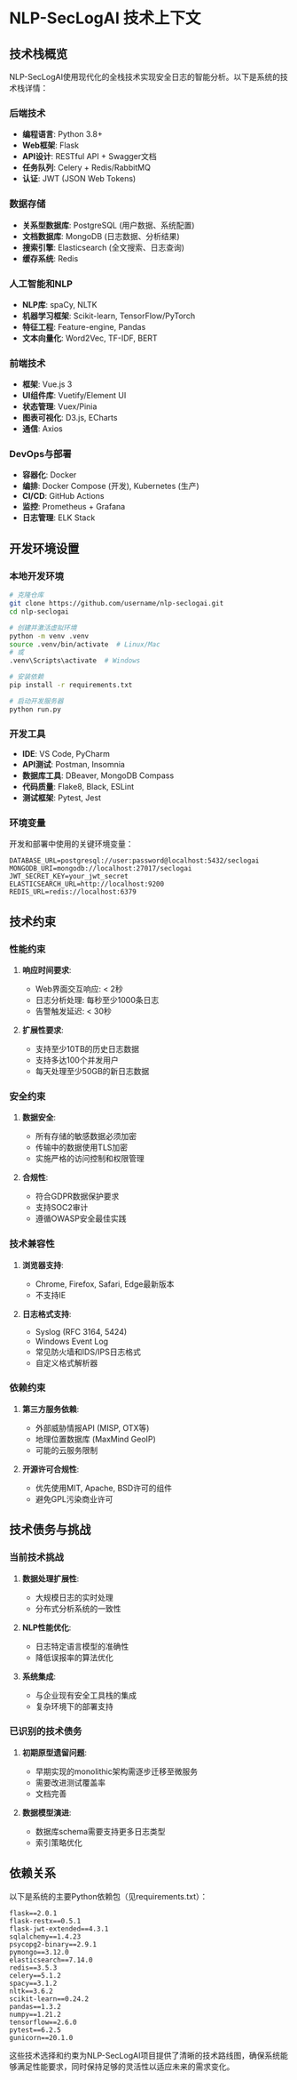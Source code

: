 # NLP-SecLogAI 技术上下文

## 技术栈概览

NLP-SecLogAI使用现代化的全栈技术实现安全日志的智能分析。以下是系统的技术栈详情：

### 后端技术
- **编程语言**: Python 3.8+
- **Web框架**: Flask
- **API设计**: RESTful API + Swagger文档
- **任务队列**: Celery + Redis/RabbitMQ
- **认证**: JWT (JSON Web Tokens)

### 数据存储
- **关系型数据库**: PostgreSQL (用户数据、系统配置)
- **文档数据库**: MongoDB (日志数据、分析结果)
- **搜索引擎**: Elasticsearch (全文搜索、日志查询)
- **缓存系统**: Redis

### 人工智能和NLP
- **NLP库**: spaCy, NLTK
- **机器学习框架**: Scikit-learn, TensorFlow/PyTorch
- **特征工程**: Feature-engine, Pandas
- **文本向量化**: Word2Vec, TF-IDF, BERT

### 前端技术
- **框架**: Vue.js 3
- **UI组件库**: Vuetify/Element UI
- **状态管理**: Vuex/Pinia
- **图表可视化**: D3.js, ECharts
- **通信**: Axios

### DevOps与部署
- **容器化**: Docker
- **编排**: Docker Compose (开发), Kubernetes (生产)
- **CI/CD**: GitHub Actions
- **监控**: Prometheus + Grafana
- **日志管理**: ELK Stack

## 开发环境设置

### 本地开发环境
```bash
# 克隆仓库
git clone https://github.com/username/nlp-seclogai.git
cd nlp-seclogai

# 创建并激活虚拟环境
python -m venv .venv
source .venv/bin/activate  # Linux/Mac
# 或
.venv\Scripts\activate  # Windows

# 安装依赖
pip install -r requirements.txt

# 启动开发服务器
python run.py
```

### 开发工具
- **IDE**: VS Code, PyCharm
- **API测试**: Postman, Insomnia
- **数据库工具**: DBeaver, MongoDB Compass
- **代码质量**: Flake8, Black, ESLint
- **测试框架**: Pytest, Jest

### 环境变量
开发和部署中使用的关键环境变量：
```
DATABASE_URL=postgresql://user:password@localhost:5432/seclogai
MONGODB_URI=mongodb://localhost:27017/seclogai
JWT_SECRET_KEY=your_jwt_secret
ELASTICSEARCH_URL=http://localhost:9200
REDIS_URL=redis://localhost:6379
```

## 技术约束

### 性能约束
1. **响应时间要求**:
   - Web界面交互响应: < 2秒
   - 日志分析处理: 每秒至少1000条日志
   - 告警触发延迟: < 30秒

2. **扩展性要求**:
   - 支持至少10TB的历史日志数据
   - 支持多达100个并发用户
   - 每天处理至少50GB的新日志数据

### 安全约束
1. **数据安全**:
   - 所有存储的敏感数据必须加密
   - 传输中的数据使用TLS加密
   - 实施严格的访问控制和权限管理

2. **合规性**:
   - 符合GDPR数据保护要求
   - 支持SOC2审计
   - 遵循OWASP安全最佳实践

### 技术兼容性
1. **浏览器支持**:
   - Chrome, Firefox, Safari, Edge最新版本
   - 不支持IE

2. **日志格式支持**:
   - Syslog (RFC 3164, 5424)
   - Windows Event Log
   - 常见防火墙和IDS/IPS日志格式
   - 自定义格式解析器

### 依赖约束
1. **第三方服务依赖**:
   - 外部威胁情报API (MISP, OTX等)
   - 地理位置数据库 (MaxMind GeoIP)
   - 可能的云服务限制

2. **开源许可合规性**:
   - 优先使用MIT, Apache, BSD许可的组件
   - 避免GPL污染商业许可

## 技术债务与挑战

### 当前技术挑战
1. **数据处理扩展性**:
   - 大规模日志的实时处理
   - 分布式分析系统的一致性

2. **NLP性能优化**:
   - 日志特定语言模型的准确性
   - 降低误报率的算法优化

3. **系统集成**:
   - 与企业现有安全工具栈的集成
   - 复杂环境下的部署支持

### 已识别的技术债务
1. **初期原型遗留问题**:
   - 早期实现的monolithic架构需逐步迁移至微服务
   - 需要改进测试覆盖率
   - 文档完善

2. **数据模型演进**:
   - 数据库schema需要支持更多日志类型
   - 索引策略优化

## 依赖关系

以下是系统的主要Python依赖包（见requirements.txt）：

```
flask==2.0.1
flask-restx==0.5.1
flask-jwt-extended==4.3.1
sqlalchemy==1.4.23
psycopg2-binary==2.9.1
pymongo==3.12.0
elasticsearch==7.14.0
redis==3.5.3
celery==5.1.2
spacy==3.1.2
nltk==3.6.2
scikit-learn==0.24.2
pandas==1.3.2
numpy==1.21.2
tensorflow==2.6.0
pytest==6.2.5
gunicorn==20.1.0
```

这些技术选择和约束为NLP-SecLogAI项目提供了清晰的技术路线图，确保系统能够满足性能要求，同时保持足够的灵活性以适应未来的需求变化。 